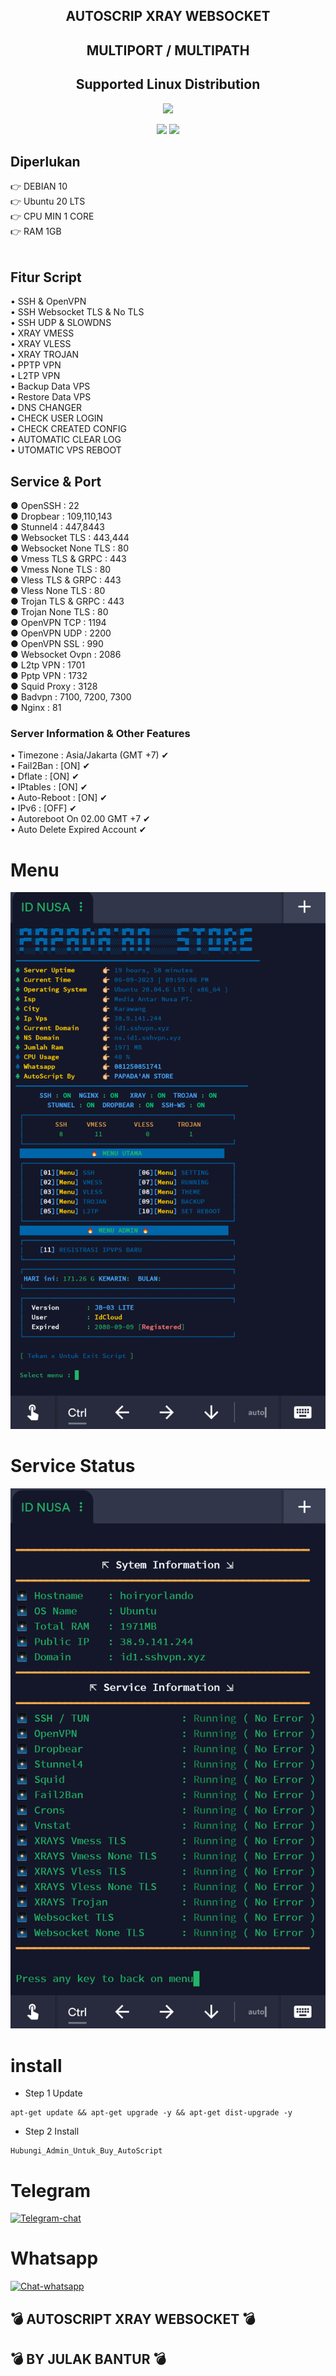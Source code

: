 <h2 align="center">AUTOSCRIP XRAY WEBSOCKET</h2>
<h2 align="center">MULTIPORT / MULTIPATH</h2>
</p> 
<h2 align="center"> Supported Linux Distribution</h2>
<p align="center"><img src="https://d33wubrfki0l68.cloudfront.net/5911c43be3b1da526ed609e9c55783d9d0f6b066/9858b/assets/img/debian-ubuntu-hover.png"></p> 
<p align="center"><img src="https://img.shields.io/static/v1?style=for-the-badge&logo=debian&label=Debian%2010&message=Buster&color=purple">  <img src="https://img.shields.io/static/v1?style=for-the-badge&logo=ubuntu&label=Ubuntu%2020&message=Lts&color=red">
</p>
  
## Diperlukan
👉 DEBIAN 10<br>
👉 Ubuntu 20 LTS<br>
👉 CPU MIN 1 CORE<br>
👉 RAM 1GB<br>
<br>

## Fitur Script
• SSH & OpenVPN <br>
• SSH Websocket TLS & No TLS <br>
• SSH UDP & SLOWDNS <br>
• XRAY VMESS <br>
• XRAY VLESS <br>
• XRAY TROJAN <br>
• PPTP VPN <br>
• L2TP VPN <br>
• Backup Data VPS <br>
• Restore Data VPS <br>
• DNS CHANGER <br>
• CHECK USER LOGIN <br>
• CHECK CREATED CONFIG <br>
• AUTOMATIC CLEAR LOG <br>
• UTOMATIC VPS REBOOT <br>

## Service & Port
● OpenSSH                : 22 <br>
● Dropbear               : 109,110,143<br>
● Stunnel4               : 447,8443<br>
● Websocket TLS          : 443,444 <br>
● Websocket None TLS     : 80<br>
● Vmess TLS & GRPC        : 443<br>
● Vmess None TLS         : 80<br>
● Vless TLS & GRPC        : 443<br>
● Vless None TLS           : 80<br>
● Trojan TLS & GRPC      : 443<br>
● Trojan None TLS         : 80<br>
● OpenVPN TCP            : 1194 <br>
● OpenVPN UDP            : 2200 <br>
● OpenVPN SSL             : 990 <br>
● Websocket Ovpn         : 2086 <br>
● L2tp VPN               : 1701<br>
● Pptp VPN               : 1732<br>
● Squid Proxy            : 3128<br>
● Badvpn                 : 7100, 7200, 7300 <br>
● Nginx                  : 81 <br>

 ### Server Information & Other Features

• Timezone                : Asia/Jakarta (GMT +7) ✔<br>
• Fail2Ban                : [ON] ✔<br>
• Dflate                  : [ON] ✔<br>
• IPtables                : [ON] ✔<br>
• Auto-Reboot             : [ON] ✔<br>
• IPv6                    : [OFF] ✔<br>
• Autoreboot On 02.00 GMT +7 ✔<br>
• Auto Delete Expired Account ✔<br>

# Menu
![Service Status](https://raw.githubusercontent.com/bagusid93/image/main/menujulak.png)

# Service Status
![Service Status](https://raw.githubusercontent.com/bagusid93/image/main/bantur.png)

# install
- Step 1 Update
```
apt-get update && apt-get upgrade -y && apt-get dist-upgrade -y
```
- Step 2 Install
```
Hubungi_Admin_Untuk_Buy_AutoScript
```

# Telegram
[![Telegram-chat](https://img.shields.io/badge/Chat-Telegram-blue)](https://t.me/Cibut2d/)

# Whatsapp
[![Chat-whatsapp](https://img.shields.io/badge/Chat-Whatsapp-blue)](https://wa.me/+6281250851741/)

## 💣 AUTOSCRIPT XRAY WEBSOCKET 💣
## 💣 BY JULAK BANTUR 💣
  
